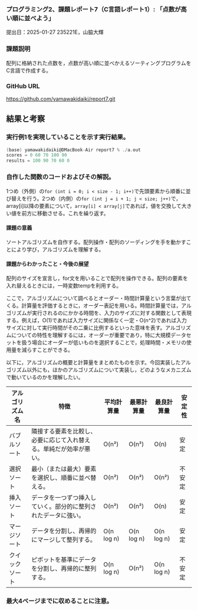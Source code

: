### プログラミング2、課題レポート7（C言語レポート1）: 「点数が高い順に並べよう」
提出日：2025-01-27
235221E，山脇大輝


### 課題説明
配列に格納された点数を，点数が高い順に並べかえるソーティングプログラムをC言語で作成する。


### GitHub URL
https://github.com/yamawakidaiki/report7.git


## 結果と考察
### 実行例1を実現していることを示す実行結果。
<!-- - レポート内で言及するコードは、実行例1もしくは実行例2どちらか片方のみで良い。 -->
```C
(base) yamawakidaiki@DMacBook-Air report7 % ./a.out    
scores = 0 60 70 100 90
results = 100 90 70 60 0
```

### 自作した関数のコードおよびその解説。

1つめ（外側）の`for (int i = 0; i < size - 1; i++)`で先頭要素から順番に並び替えを行う。2つめ（内側）の`for (int j = i + 1; j < size; j++)`で，array[i]以降の要素について，`array[i] < array[j]`であれば，値を交換して大きい値を前方に移動させる。これを繰り返す。


<!-- - 課題への取り組みを通し、課題の意義、課題から分かったこと、今後の展望などを述べる。失敗やつまづきがあれば、それらについての失敗分析を含めること。 -->

#### 課題の意義
ソートアルゴリズムを自作する。配列操作・配列のソーディングを手を動かすことにより学び，アルゴリズムを理解する。

#### 課題からわかったこと・今後の展望
配列のサイズを宣言し，for文を用いることで配列を操作できる。配列の要素を入れ替えるときには，一時変数tempを利用する。

ここで，アルゴリズムについて調べるとオーダー・時間計算量という言葉が出てくる。計算量を評価するときに，オーダー表記を用いる。時間計算量では，アルゴリズムが実行されるのにかかる時間を、入力のサイズに対する関数として表現する。例えば，O(1)であれば入力サイズに関係なく一定・O(n^2)であれば入力サイズに対して実行時間がその二乗に比例するといった意味を表す。アルゴリズムについての特性を理解するには，オーダーが重要であり，特に大規模データセットを扱う場合にオーダーが低いものを選択することで，処理時間・メモリの使用量を減らすことができる。
<!-- オーダーについて説明しよう。 -->
<!-- 今後の展望 -->
以下に，アルゴリズムの概要と計算量をまとめたものを示す。今回実装したアルゴリズム以外にも，ほかのアルゴリズムについて実装し，どのようなメカニズムで動いているのかを理解したい。

| アルゴリズム名 | 特徴 | 平均計算量 | 最悪計算量 | 最良計算量 | 安定性 |
| --- | --- | --- | --- | --- | --- |
| バブルソート | 隣接する要素を比較し、必要に応じて入れ替える。単純だが効率が悪い。 | O(n²) | O(n²) | O(n) | 安定 |
| 選択ソート | 最小（または最大）要素を選択し、順番に並べ替える。 | O(n²) | O(n²) | O(n²) | 不安定 |
| 挿入ソート | データを一つずつ挿入していく。部分的に整列されたデータに強い。 | O(n²) | O(n²) | O(n) | 安定 |
| マージソート | データを分割し、再帰的にマージして整列する。 | O(n log n) | O(n log n) | O(n log n) | 安定 |
| クイックソート | ピボットを基準にデータを分割し、再帰的に整列する。 | O(n log n) | O(n²) | O(n log n) | 不安定 |


<!-- ##### 失敗分析 -->
<!-- ### 感想
通常は感想等をレポートには含めませんが、練習なので課題に取り組みながら何か感じたこと、悩んでいること等、書きたいことがあれば自由に書いてください。（なければ省略OK） -->


### 最大4ページまでに収めることに注意。
